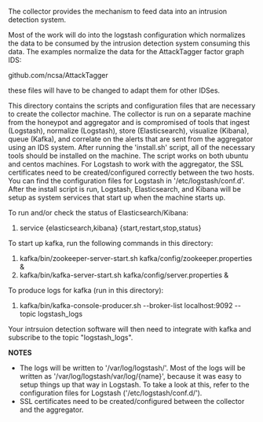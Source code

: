 The collector provides the mechanism to feed data into an intrusion detection
system.

Most of the work will do into the logstash configuration which normalizes the
data to be consumed by the intrusion detection system consuming this data.
The examples normalize the data for the AttackTagger factor graph IDS:

github.com/ncsa/AttackTagger

these files will have to be changed to adapt them for other IDSes.

This directory contains the scripts and configuration files that 
are necessary to create the collector machine. The collector is run on 
a separate machine from the honeypot and aggregator and is compromised 
of tools that ingest (Logstash), normalize (Logstash), 
store (Elasticsearch), visualize (Kibana), queue (Kafka), and correlate 
on the alerts that are sent from the aggregator using an IDS system. After 
running the 'install.sh' script, all of the necessary tools should be 
installed on the machine. The script works on both ubuntu and centos 
machines. For Logstash to work with the aggregator, the SSL certificates 
need to be created/configured correctly between the two hosts. You can 
find the configuration files for Logstash in '/etc/logstash/conf.d'. 
After the install script is run, Logstash, Elasticsearch, and Kibana 
will be setup as system services that start up when the machine starts 
up. 

To run and/or check the status of Elasticsearch/Kibana:
1) service {elasticsearch,kibana} {start,restart,stop,status}

To start up kafka, run the following commands in this directory:
1) kafka/bin/zookeeper-server-start.sh kafka/config/zookeeper.properties &
2) kafka/bin/kafka-server-start.sh kafka/config/server.properties &

To produce logs for kafka (run in this directory):
1) kafka/bin/kafka-console-producer.sh --broker-list localhost:9092 --topic logstash\_logs

Your intrsuion detection software will then need to integrate with kafka and
subscribe to the topic "logstash\_logs".


**NOTES**
- The logs will be written to '/var/log/logstash/'. Most of the logs 
will be written as '/var/log/logstash/var/log/{name}', 
because it was easy to 
setup things up that way in Logstash. To take a look at this, refer to the 
configuration files for Logstash ('/etc/logstash/conf.d/').
- SSL certificates need to be created/configured between the collector and 
the aggregator. 
